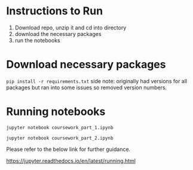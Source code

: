 # Instructions to Run
1. Download repo, unzip it and cd into directory
2. download the necessary packages
3. run the notebooks

# Download necessary packages
`pip install -r requirements.txt`
side note: originally had versions for all packages but ran into some issues so removed version numbers.

# Running notebooks
 `jupyter notebook coursework_part_1.ipynb`
 
 `jupyter notebook coursework_part_2.ipynb`
 
 Please refer to the below link for further guidance.
 
https://jupyter.readthedocs.io/en/latest/running.html
